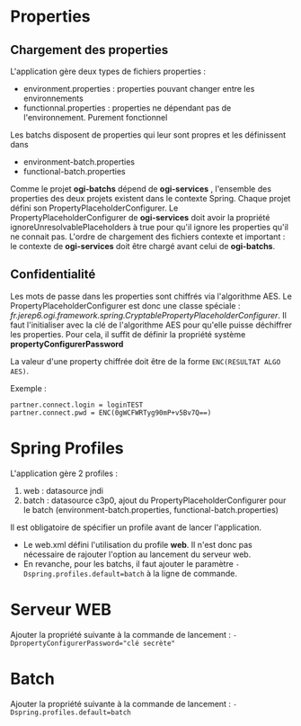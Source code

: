 Properties
===
Chargement des properties
---

L'application gère deux types de fichiers properties :
  
  * environment.properties : properties pouvant changer entre les environnements
  * functionnal.properties : properties ne dépendant pas de l'environnement. Purement fonctionnel
  
Les batchs disposent de properties qui leur sont propres et les définissent dans

  * environment-batch.properties
  * functional-batch.properties
  
Comme le projet **ogi-batchs** dépend de **ogi-services** , l'ensemble des properties des deux projets existent dans le contexte Spring. Chaque projet défini son PropertyPlaceholderConfigurer.
Le PropertyPlaceholderConfigurer de **ogi-services** doit avoir la propriété ignoreUnresolvablePlaceholders à true pour qu'il ignore les properties qu'il ne connait pas.
L'ordre de chargement des fichiers contexte et important : le contexte de **ogi-services** doit être chargé avant celui de **ogi-batchs**.

Confidentialité
---
Les mots de passe dans les properties sont chiffrés via l'algorithme AES.
Le PropertyPlaceholderConfigurer est donc une classe spéciale : *fr.jerep6.ogi.framework.spring.CryptablePropertyPlaceholderConfigurer*.
Il faut l'initialiser avec la clé de l'algorithme AES pour qu'elle puisse déchiffrer les properties. Pour cela, il suffit de définir la propriété système **propertyConfigurerPassword**

La valeur d'une property chiffrée doit être de la forme <code>ENC(RESULTAT ALGO AES)</code>.

Exemple :

	partner.connect.login = loginTEST
	partner.connect.pwd = ENC(0gWCFWRTyg90mP+v5Bv7Q==)

  
Spring Profiles
===
L'application gère 2 profiles :

 1. web : datasource jndi
 2. batch : datasource c3p0, ajout du PropertyPlaceholderConfigurer pour le batch (environment-batch.properties, functional-batch.properties)
 
Il est obligatoire de spécifier un profile avant de lancer l'application. 

  * Le web.xml défini l'utilisation du profile **web**. Il n'est donc pas nécessaire de rajouter l'option au lancement du serveur web.
  * En revanche, pour les batchs, il faut ajouter le paramètre <code>-Dspring.profiles.default=batch</code> à la ligne de commande.



Serveur WEB
===
Ajouter la propriété suivante à la commande de lancement :
<code>-DpropertyConfigurerPassword="clé secrète"</code>

Batch
===
Ajouter la propriété suivante à la commande de lancement :
<code>-Dspring.profiles.default=batch</code>